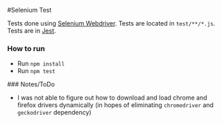 #Selenium Test

Tests done using [Selenium Webdriver](https://github.com/SeleniumHQ/selenium/tree/master/javascript/node/selenium-webdriver). Tests are located in `test/**/*.js`. Tests are in [Jest](https://facebook.github.io/jest/).

### How to run

* Run `npm install`
* Run `npm test`

### Notes/ToDo

* I was not able to figure out how to download and load chrome and firefox drivers dynamically (in hopes of eliminating `chromedriver` and `geckodriver` dependency)
